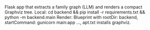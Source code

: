 Flask app that extracts a family graph (LLM) and renders a compact Graphviz tree.
Local: cd backend && pip install -r requirements.txt && python -m backend.main
Render: Blueprint with rootDir: backend, startCommand: gunicorn main:app …, apt.txt installs graphviz.